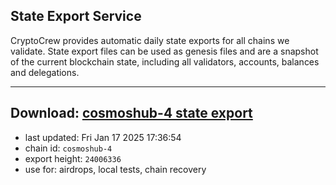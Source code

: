 ## State Export Service
CryptoCrew provides automatic daily state exports for all chains we validate. State export files can be used as genesis files and are a snapshot of the current blockchain state, including all validators, accounts, balances and delegations.

---
**Download: [cosmoshub-4 state export](https://dl-eu2.ccvalidators.com/SERVICE/cosmoshub/cosmoshub-4_export_24006336.json)**
---

- last updated: Fri Jan 17 2025 17:36:54
- chain id: `cosmoshub-4`
- export height: `24006336`
- use for: airdrops, local tests, chain recovery
